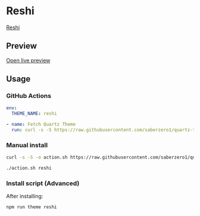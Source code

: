 # Reshi

[Reshi](https://github.com/contrapasso3)

## Preview

[Open live preview](https://quartz-themes.github.io/reshi/)

## Usage

### GitHub Actions

```yaml
env:
  THEME_NAME: reshi
```

```yaml
- name: Fetch Quartz Theme
  run: curl -s -S https://raw.githubusercontent.com/saberzero1/quartz-themes/master/action.sh | bash -s -- $THEME_NAME
```

### Manual install

```bash
curl -s -S -o action.sh https://raw.githubusercontent.com/saberzero1/quartz-themes/master/action.sh

./action.sh reshi
```

### Install script (Advanced)

After installing:

```bash
npm run theme reshi
```
